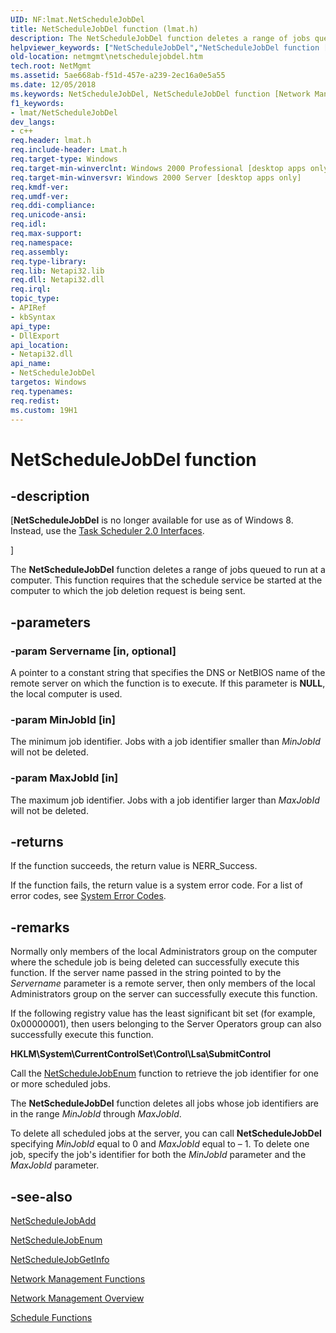 ```yaml
---
UID: NF:lmat.NetScheduleJobDel
title: NetScheduleJobDel function (lmat.h)
description: The NetScheduleJobDel function deletes a range of jobs queued to run at a computer. This function requires that the schedule service be started at the computer to which the job deletion request is being sent.
helpviewer_keywords: ["NetScheduleJobDel","NetScheduleJobDel function [Network Management]","_win32_netschedulejobdel","lmat/NetScheduleJobDel","netmgmt.netschedulejobdel"]
old-location: netmgmt\netschedulejobdel.htm
tech.root: NetMgmt
ms.assetid: 5ae668ab-f51d-457e-a239-2ec16a0e5a55
ms.date: 12/05/2018
ms.keywords: NetScheduleJobDel, NetScheduleJobDel function [Network Management], _win32_netschedulejobdel, lmat/NetScheduleJobDel, netmgmt.netschedulejobdel
f1_keywords:
- lmat/NetScheduleJobDel
dev_langs:
- c++
req.header: lmat.h
req.include-header: Lmat.h
req.target-type: Windows
req.target-min-winverclnt: Windows 2000 Professional [desktop apps only]
req.target-min-winversvr: Windows 2000 Server [desktop apps only]
req.kmdf-ver: 
req.umdf-ver: 
req.ddi-compliance: 
req.unicode-ansi: 
req.idl: 
req.max-support: 
req.namespace: 
req.assembly: 
req.type-library: 
req.lib: Netapi32.lib
req.dll: Netapi32.dll
req.irql: 
topic_type:
- APIRef
- kbSyntax
api_type:
- DllExport
api_location:
- Netapi32.dll
api_name:
- NetScheduleJobDel
targetos: Windows
req.typenames: 
req.redist: 
ms.custom: 19H1
---
```


# NetScheduleJobDel function


## -description


<p class="CCE_Message">[<b>NetScheduleJobDel</b> is no longer available for use as of Windows 8. Instead, use the <a href="https://docs.microsoft.com/windows/desktop/TaskSchd/task-scheduler-2-0-interfaces"> Task Scheduler 2.0 Interfaces</a>.

]

The
				<b>NetScheduleJobDel</b> function deletes a range of jobs queued to run at a computer. This function requires that the schedule service be started at the computer to which the job deletion request is being sent. 


## -parameters




### -param Servername [in, optional]

A pointer to a constant string that specifies the DNS or NetBIOS name of the remote server on which the function is to execute. If this parameter is <b>NULL</b>, the local computer is used. 





### -param MinJobId [in]

The minimum job identifier. Jobs with a job identifier smaller than <i>MinJobId</i> will not be deleted.


### -param MaxJobId [in]

The  maximum job identifier. Jobs with a job identifier larger than <i>MaxJobId</i> will not be deleted.


## -returns



If the function succeeds, the return value is NERR_Success.

If the function fails, the return value is a system error code. For a list of error codes, see 
<a href="https://docs.microsoft.com/windows/desktop/Debug/system-error-codes">System Error Codes</a>.




## -remarks



Normally only members of the local Administrators group on the computer where the schedule job is being deleted can successfully execute this function. If the server name passed in the string pointed to by the <i>Servername</i> parameter is a remote server, then only members of the local Administrators group on the  server can successfully execute this function. 

If the following registry value has the least significant bit set (for example, 0x00000001), then users belonging to the Server Operators group can also successfully execute this function.


<b>HKLM\System\CurrentControlSet\Control\Lsa\SubmitControl</b>

Call the 
<a href="https://docs.microsoft.com/windows/desktop/api/lmat/nf-lmat-netschedulejobenum">NetScheduleJobEnum</a> function to retrieve the job identifier for one or more scheduled jobs.

The 
<b>NetScheduleJobDel</b> function deletes all jobs whose job identifiers are in the range <i>MinJobId</i> through <i>MaxJobId</i>.

To delete all scheduled jobs at the server, you can call 
<b>NetScheduleJobDel</b> specifying <i>MinJobId</i> equal to 0 and <i>MaxJobId</i> equal to – 1. To delete one job, specify the job's identifier for both the <i>MinJobId</i> parameter and the <i>MaxJobId</i> parameter.




## -see-also




<a href="https://docs.microsoft.com/windows/desktop/api/lmat/nf-lmat-netschedulejobadd">NetScheduleJobAdd</a>



<a href="https://docs.microsoft.com/windows/desktop/api/lmat/nf-lmat-netschedulejobenum">NetScheduleJobEnum</a>



<a href="https://docs.microsoft.com/windows/desktop/api/lmat/nf-lmat-netschedulejobgetinfo">NetScheduleJobGetInfo</a>



<a href="https://docs.microsoft.com/windows/desktop/NetMgmt/network-management-functions">Network
		  Management Functions</a>



<a href="https://docs.microsoft.com/windows/desktop/NetMgmt/network-management">Network Management
		  Overview</a>



<a href="https://docs.microsoft.com/windows/desktop/NetMgmt/schedule-functions">Schedule
		  Functions</a>
 

 

